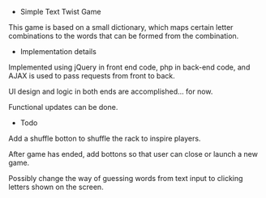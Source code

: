 
- Simple Text Twist Game

This game is based on a small dictionary, which maps certain letter combinations to the words that can be formed from the combination.

- Implementation details

Implemented using jQuery in front end code, php in back-end code, and AJAX is used to pass requests from front to back.

UI design and logic in both ends are accomplished... for now.

Functional updates can be done.

- Todo

Add a shuffle botton to shuffle the rack to inspire players.

After game has ended, add bottons so that user can close or launch a new game.

Possibly change the way of guessing words from text input to clicking letters shown on the screen.
